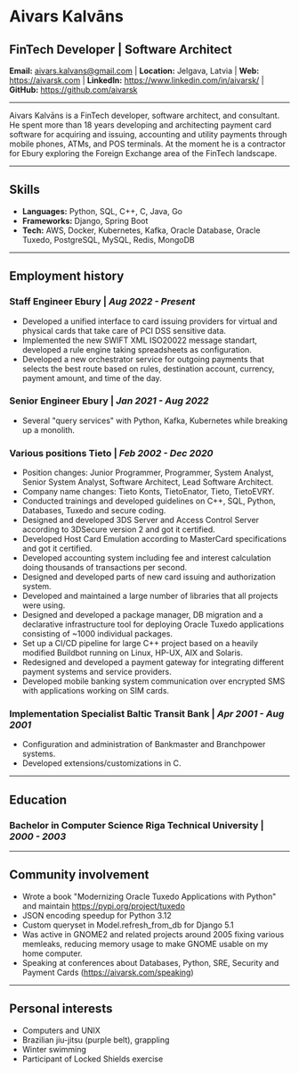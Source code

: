 # Aivars Kalvāns
## FinTech Developer | Software Architect

**Email:** aivars.kalvans@gmail.com |
**Location:** Jelgava, Latvia |
**Web:** https://aivarsk.com |
**LinkedIn:** https://www.linkedin.com/in/aivarsk/ |
**GitHub:** https://github.com/aivarsk

---

Aivars Kalvāns is a FinTech developer, software architect, and consultant. He spent more than 18 years developing and architecting payment card software for acquiring and issuing, accounting and utility payments through mobile phones, ATMs, and POS terminals. At the moment he is a contractor for Ebury exploring the Foreign Exchange area of the FinTech landscape.

---

## Skills

- **Languages:** Python, SQL, C++, C, Java, Go
- **Frameworks:** Django, Spring Boot
- **Tech:** AWS, Docker, Kubernetes, Kafka, Oracle Database, Oracle Tuxedo, PostgreSQL, MySQL, Redis, MongoDB

---

## Employment history

### Staff Engineer **Ebury** | *Aug 2022 - Present*

- Developed a unified interface to card issuing providers for virtual and physical cards that take care of PCI DSS sensitive data.
- Implemented the new SWIFT XML ISO20022 message standart, developed a rule engine taking spreadsheets as configuration.
- Developed a new orchestrator service for outgoing payments that selects the best route based on rules, destination account, currency, payment amount, and time of the day.

### Senior Engineer **Ebury** | *Jan 2021 - Aug 2022*

- Several "query services" with Python, Kafka, Kubernetes while breaking up a monolith.

### Various positions **Tieto** | *Feb 2002 - Dec 2020*

- Position changes: Junior Programmer, Programmer, System Analyst, Senior System Analyst, Software Architect, Lead Software Architect.
- Company name changes: Tieto Konts, TietoEnator, Tieto, TietoEVRY.
- Conducted trainings and developed guidelines on C++, SQL, Python, Databases, Tuxedo and secure coding.
- Designed and developed 3DS Server and Access Control Server according to 3DSecure version 2 and got it certified.
- Developed Host Card Emulation according to MasterCard specifications and got it certified.
- Developed accounting system including fee and interest calculation doing thousands of transactions per second.
- Designed and developed parts of new card issuing and authorization system.
- Developed and maintained a large number of libraries that all projects were using.
- Designed and developed a package manager, DB migration and a declarative infrastructure tool for deploying Oracle Tuxedo applications consisting of ~1000 individual packages.
- Set up a CI/CD pipeline for large C++ project based on a heavily modified Buildbot running on Linux, HP-UX, AIX and Solaris.
- Redesigned and developed a payment gateway for integrating different payment systems and service providers.
- Developed mobile banking system communication over encrypted SMS with applications working on SIM cards.

### Implementation Specialist **Baltic Transit Bank** | *Apr 2001 - Aug 2001*

- Configuration and administration of Bankmaster and Branchpower systems.
- Developed extensions/customizations in C.

---

## Education

### Bachelor in Computer Science **Riga Technical University** | *2000 - 2003*

---

## Community involvement

- Wrote a book "Modernizing Oracle Tuxedo Applications with Python" and maintain https://pypi.org/project/tuxedo
- JSON encoding speedup for Python 3.12
- Custom queryset in Model.refresh_from_db for Django 5.1
- Was active in GNOME2 and related projects around 2005 fixing various memleaks, reducing memory usage to make GNOME usable on my home computer.
- Speaking at conferences about Databases, Python, SRE, Security and Payment Cards (https://aivarsk.com/speaking)

---

## Personal interests

- Computers and UNIX
- Brazilian jiu-jitsu (purple belt), grappling
- Winter swimming
- Participant of Locked Shields exercise

